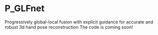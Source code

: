 # P_GLFnet
 Progressively global-local fusion with explicit guidance for accurate and robust 3d hand pose reconstruction
The code is coming soon!
